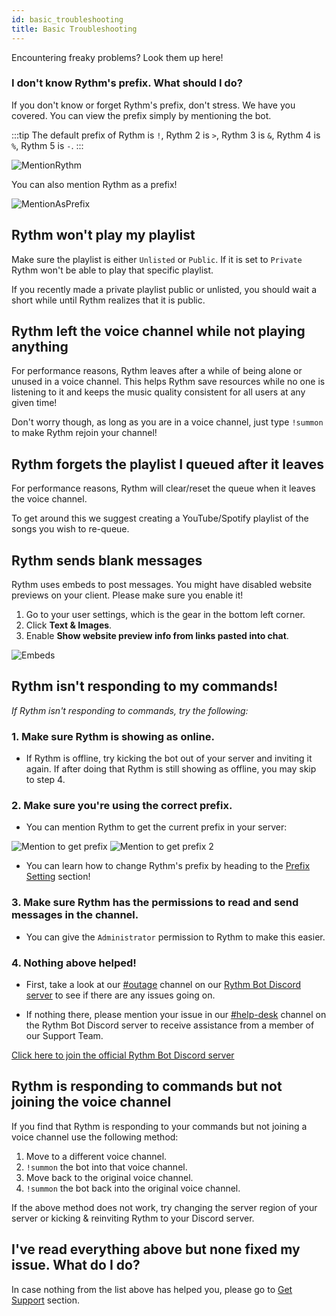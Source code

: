 ```yaml
---
id: basic_troubleshooting
title: Basic Troubleshooting
---
```


Encountering freaky problems? Look them up here!

### I don't know Rythm's prefix. What should I do?
If you don't know or forget Rythm's prefix, don't stress. We have you covered. You can view the prefix simply by mentioning the bot.

:::tip
The default prefix of Rythm is `!`, Rythm 2 is `>`, Rythm 3 is `&`, Rythm 4 is `%`, Rythm 5 is `-`.
:::

![MentionRythm](/img/docs/basic-troubleshooting/mention-rythm.png)

You can also mention Rythm as a prefix!

![MentionAsPrefix](/img/docs/basic-troubleshooting/mention-as-prefix.png)
## Rythm won't play my playlist
Make sure the playlist is either `Unlisted` or `Public`. If it is set to `Private` Rythm won't be able to play that specific playlist.

If you recently made a private playlist public or unlisted, you should wait a short while until Rythm realizes that it is public.

## Rythm left the voice channel while not playing anything
For performance reasons, Rythm leaves after a while of being alone or unused in a voice channel.
This helps Rythm save resources while no one is listening to it and keeps the music quality consistent for all users at any given time!

Don't worry though, as long as you are in a voice channel, just type `!summon` to make Rythm rejoin your channel!

## Rythm forgets the playlist I queued after it leaves
For performance reasons, Rythm will clear/reset the queue when it leaves the voice channel.

To get around this we suggest creating a YouTube/Spotify playlist of the songs you wish to re-queue.

## Rythm sends blank messages
Rythm uses embeds to post messages. You might have disabled website previews on your client. Please make sure you enable it!

1. Go to your user settings, which is the gear in the bottom left corner.
2. Click **Text & Images**.
3. Enable **Show website preview info from links pasted into chat**.

![Embeds](/img/docs/basic-troubleshooting/embeds.png)

## Rythm isn't responding to my commands!
*If Rythm isn't responding to commands, try the following:*

### 1. Make sure Rythm is showing as online.

  - If Rythm is offline, try kicking the bot out of your server and inviting it again. If after doing that Rythm is still showing as offline, you may skip to step 4.

### 2. Make sure you're using the correct prefix.

  - You can mention Rythm to get the current prefix in your server: 

  ![Mention to get prefix](/img/docs/basic-troubleshooting/prefix.png) ![Mention to get prefix 2](/img/docs/basic-troubleshooting/prefix-2.png)

  - You can learn how to change Rythm's prefix by heading to the [Prefix Setting](/settings#prefix) section!

### 3. Make sure Rythm has the permissions to read and send messages in the channel.

  - You can give the `Administrator` permission to Rythm to make this easier.

### 4. Nothing above helped!

  - First, take a look at our [#outage](https://discord.com/channels/231471142685245440/359311833653313546) channel on our [Rythm Bot Discord server](https://rythm.fm/support) to see if there are any issues going on.

  - If nothing there, please mention your issue in our [#help-desk](https://discord.com/channels/231471142685245440/359355279004925954) channel on the Rythm Bot Discord server to receive assistance from a member of our Support Team.

[Click here to join the official Rythm Bot Discord server](https://rythm.fm/support)

## Rythm is responding to commands but not joining the voice channel
If you find that Rythm is responding to your commands but not joining a voice channel use the following method:

1. Move to a different voice channel.
2. `!summon` the bot into that voice channel.
3. Move back to the original voice channel.
4. `!summon` the bot back into the original voice channel.

If the above method does not work, try changing the server region of your server or kicking & reinviting Rythm to your Discord server.

## I've read everything above but none fixed my issue. What do I do?

In case nothing from the list above has helped you, please go to [Get Support](/get_support) section.
